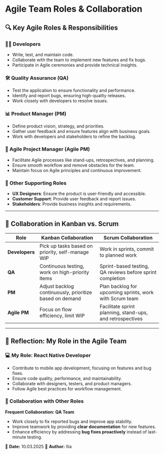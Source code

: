 # Agile Team Roles & Collaboration

## 🔍 Key Agile Roles & Responsibilities

### **👨‍💻 Developers**

- Write, test, and maintain code.
- Collaborate with the team to implement new features and fix bugs.
- Participate in Agile ceremonies and provide technical insights.

### **🛠️ Quality Assurance (QA)**

- Test the application to ensure functionality and performance.
- Identify and report bugs, ensuring high-quality releases.
- Work closely with developers to resolve issues.

### **📊 Product Manager (PM)**

- Define product vision, strategy, and priorities.
- Gather user feedback and ensure features align with business goals.
- Work with developers and stakeholders to refine the backlog.

### **📅 Agile Project Manager (Agile PM)**

- Facilitate Agile processes like stand-ups, retrospectives, and planning.
- Ensure smooth workflow and remove obstacles for the team.
- Maintain focus on Agile principles and continuous improvement.

### **🔗 Other Supporting Roles**

- **UX Designers**: Ensure the product is user-friendly and accessible.
- **Customer Support**: Provide user feedback and report issues.
- **Stakeholders**: Provide business insights and requirements.

---

## 🔄 **Collaboration in Kanban vs. Scrum**

| Role           | Kanban Collaboration                                    | Scrum Collaboration                                       |
| -------------- | ------------------------------------------------------- | --------------------------------------------------------- |
| **Developers** | Pick up tasks based on priority, self-manage WIP        | Work in sprints, commit to planned work                   |
| **QA**         | Continuous testing, work on high-priority items         | Sprint-based testing, QA reviews before sprint completion |
| **PM**         | Adjust backlog continuously, prioritize based on demand | Plan backlog for upcoming sprints, work with Scrum team   |
| **Agile PM**   | Focus on flow efficiency, limit WIP                     | Facilitate sprint planning, stand-ups, and retrospectives |

---

## 📝 **Reflection: My Role in the Agile Team**

### **💻 My Role: React Native Developer**

- Contribute to mobile app development, focusing on features and bug fixes.
- Ensure code quality, performance, and maintainability.
- Collaborate with designers, testers, and product managers.
- Follow Agile best practices for workflow management.

### **🤝 Collaboration with Other Roles**

**Frequent Collaboration: QA Team**

- Work closely to fix reported bugs and improve app stability.
- Improve teamwork by providing **clear documentation** for new features.
- Enhance efficiency by addressing **bug fixes proactively** instead of last-minute testing.

📅 **Date:** 10.03.2025
👤 **Author:** Ilia

